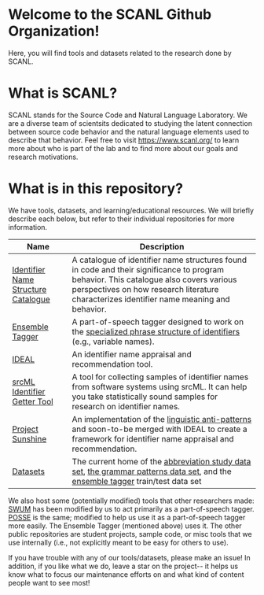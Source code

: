 # Welcome to the SCANL Github Organization!

Here, you will find tools and datasets related to the research done by SCANL.

# What is SCANL?

SCANL stands for the Source Code and Natural Language Laboratory. We are a diverse team of scientsits dedicated to studying the latent connection between source code behavior and the natural language elements used to describe that behavior. Feel free to visit https://www.scanl.org/ to learn more about who is part of the lab and to find more about our goals and research motivations.

# What is in this repository?

We have tools, datasets, and learning/educational resources. We will briefly describe each below, but refer to their individual repositories for more information.


| Name         | Description                             |
|--------------|-----------------------------------------|
| [Identifier Name Structure Catalogue](https://github.com/SCANL/identifier_name_structure_catalogue)| A catalogue of identifier name structures found in code and their significance to program behavior. This catalogue also covers various perspectives on how research literature characterizes identifier name meaning and behavior. |
| [Ensemble Tagger](https://github.com/SCANL/ensemble_tagger)| A part-of-speech tagger designed to work on the [specialized phrase structure of identifiers](https://www.sciencedirect.com/science/article/abs/pii/S0164121220301680) (e.g., variable names).|
| [IDEAL](https://github.com/SCANL/IDEAL)| An identifier name appraisal and recommendation tool.|
| [srcML Identifier Getter Tool](https://github.com/SCANL/srcml_identifier_getter_tool)| A tool for collecting samples of identifier names from software systems using srcML. It can help you take statistically sound samples for research on identifier names.|
| [Project Sunshine](https://github.com/SCANL/ProjectSunshine)| An implementation of the [linguistic anti-patterns](https://doi.org/10.1007/s10664-014-9350-8) and soon-to-be merged with IDEAL to create a framework for identifier name appraisal and recommendation. |
| [Datasets](https://github.com/SCANL/datasets)| The current home of the [abbreviation study data set](https://ieeexplore.ieee.org/document/8918962), [the grammar patterns data set](https://www.sciencedirect.com/science/article/abs/pii/S0164121220301680), and the [ensemble tagger](https://ieeexplore.ieee.org/document/9491989) train/test data set|


We also host some (potentially modified) tools that other researchers made: [SWUM](https://github.com/SCANL/SWUM) has been modified by us to act primarily as a part-of-speech tagger. [POSSE](https://github.com/SCANL/POSSE) is the same; modified to help us use it as a part-of-speech tagger more easily. The Ensemble Tagger (mentioned above) uses it. The other public repositories are student projects, sample code, or misc tools that we use internally (i.e., not explicitly meant to be easy for others to use).

If you have trouble with any of our tools/datasets, please make an issue! In addition, if you like what we do, leave a star on the project-- it helps us know what to focus our maintenance efforts on and what kind of content people want to see most!